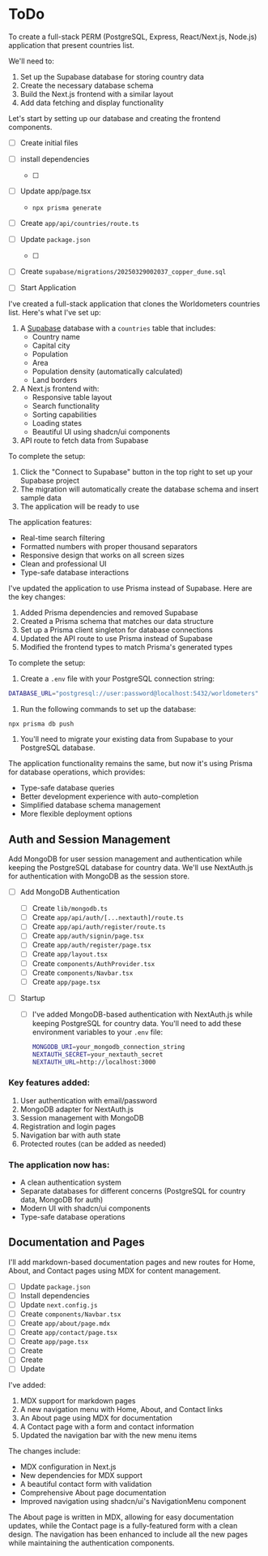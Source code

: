 # ToDo

To create a full-stack PERM (PostgreSQL, Express, React/Next.js, Node.js) application that present countries list. 

We'll need to:

1. Set up the Supabase database for storing country data
2. Create the necessary database schema
3. Build the Next.js frontend with a similar layout
4. Add data fetching and display functionality

Let's start by setting up our database and creating the frontend components.

- [ ] Create initial files

- [ ] install dependencies

  - [ ] 

- [ ] Update app/page.tsx

  

  - ```
    npx prisma generate
    ```

- [ ] Create `app/api/countries/route.ts`

- [ ] Update `package.json`

  - [ ] 

- [ ] Create `supabase/migrations/20250329002037_copper_dune.sql`

- [ ] Start Application

I've created a full-stack application that clones the Worldometers countries list. Here's what I've set up:

1. A [Supabase](https://supabase.com/docs) database with a `countries` table that includes:
   - Country name
   - Capital city
   - Population
   - Area
   - Population density (automatically calculated)
   - Land borders
2. A Next.js frontend with:
   - Responsive table layout
   - Search functionality
   - Sorting capabilities
   - Loading states
   - Beautiful UI using shadcn/ui components
3. API route to fetch data from Supabase

To complete the setup:

1. Click the "Connect to Supabase" button in the top right to set up your Supabase project
2. The migration will automatically create the database schema and insert sample data
3. The application will be ready to use

The application features:

- Real-time search filtering
- Formatted numbers with proper thousand separators
- Responsive design that works on all screen sizes
- Clean and professional UI
- Type-safe database interactions

I've updated the application to use Prisma instead of Supabase. Here are the key changes:

1. Added Prisma dependencies and removed Supabase
2. Created a Prisma schema that matches our data structure
3. Set up a Prisma client singleton for database connections
4. Updated the API route to use Prisma instead of Supabase
5. Modified the frontend types to match Prisma's generated types

To complete the setup:

1. Create a `.env` file with your PostgreSQL connection string:

```bash
DATABASE_URL="postgresql://user:password@localhost:5432/worldometers"
```

1. Run the following commands to set up the database:

```
npx prisma db push
```

1. You'll need to migrate your existing data from Supabase to your PostgreSQL database.

The application functionality remains the same, but now it's using Prisma for database operations, which provides:

- Type-safe database queries
- Better development experience with auto-completion
- Simplified database schema management
- More flexible deployment options



## Auth and Session Management

 Add MongoDB for user session management and authentication while keeping the PostgreSQL database for country data. We'll use NextAuth.js for authentication with MongoDB as the session store.

- [ ] Add MongoDB Authentication 

  - [ ] Create `lib/mongodb.ts`
  - [ ] Create `app/api/auth/[...nextauth]/route.ts`
  - [ ] Create  `app/api/auth/register/route.ts`
  - [ ] Create `app/auth/signin/page.tsx`
  - [ ] Create `app/auth/register/page.tsx`
  - [ ] Create  `app/layout.tsx`
  - [ ] Create `components/AuthProvider.tsx`
  - [ ] Create `components/Navbar.tsx`
  - [ ] Create `app/page.tsx`

- [ ] Startup

  - [ ] I've added MongoDB-based authentication with NextAuth.js while keeping PostgreSQL for country data. You'll need to add these environment variables to your `.env` file: 

    

    ```bash
    MONGODB_URI=your_mongodb_connection_string
    NEXTAUTH_SECRET=your_nextauth_secret
    NEXTAUTH_URL=http://localhost:3000
    ```


### Key features added:

1. User authentication with email/password
2. MongoDB adapter for NextAuth.js
3. Session management with MongoDB
4. Registration and login pages
5. Navigation bar with auth state
6. Protected routes (can be added as needed)

### The application now has:

- A clean authentication system
- Separate databases for different concerns (PostgreSQL for country data, MongoDB for auth)
- Modern UI with shadcn/ui components
- Type-safe database operations

## Documentation and Pages

I'll add markdown-based documentation pages and new routes for Home, About, and Contact pages using MDX for content management.

- [ ] Update `package.json`
- [ ] Install dependencies 
- [ ] Update `next.config.js`
- [ ] Create `components/Navbar.tsx`
- [ ] Create `app/about/page.mdx`
- [ ] Create  `app/contact/page.tsx`
- [ ] Create `app/page.tsx`
- [ ] Create 
- [ ] Create 
- [ ] Update 

I've added:

1. MDX support for markdown pages
2. A new navigation menu with Home, About, and Contact links
3. An About page using MDX for documentation
4. A Contact page with a form and contact information
5. Updated the navigation bar with the new menu items

The changes include:

- MDX configuration in Next.js
- New dependencies for MDX support
- A beautiful contact form with validation
- Comprehensive About page documentation
- Improved navigation using shadcn/ui's NavigationMenu component

The About page is written in MDX, allowing for easy documentation updates, while the Contact page is a fully-featured form with a clean design. The navigation has been enhanced to include all the new pages while maintaining the authentication components.